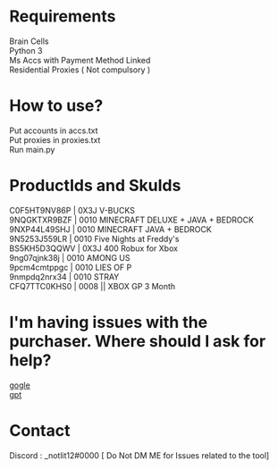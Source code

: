 # Requirements
Brain Cells\
Python 3\
Ms Accs with Payment Method Linked\
Residential Proxies ( Not compulsory )

# How to use?

Put accounts in accs.txt\
Put proxies in proxies.txt\
Run main.py

# ProductIds and SkuIds
C0F5HT9NV86P | 0X3J  V-BUCKS\
9NQGKTXR9BZF | 0010  MINECRAFT DELUXE + JAVA + BEDROCK\
9NXP44L49SHJ | 0010  MINECRAFT JAVA + BEDROCK\
9N5253J559LR | 0010  Five Nights at Freddy's\
BS5KH5D3QQWV | 0X3J  400 Robux for Xbox\
9ng07qjnk38j | 0010  AMONG US\
9pcm4cmtppgc | 0010  LIES OF P\
9nmpdq2nrx34 | 0010  STRAY\
CFQ7TTC0KHS0 | 0008 || XBOX GP 3 Month

# I'm having issues with the purchaser. Where should I ask for help?

[gogle](https://www.google.com/)\
[gpt](https://chat.openai.com/)
# Contact

Discord : _notlit12#0000 [ Do Not DM ME for Issues related to the tool]


